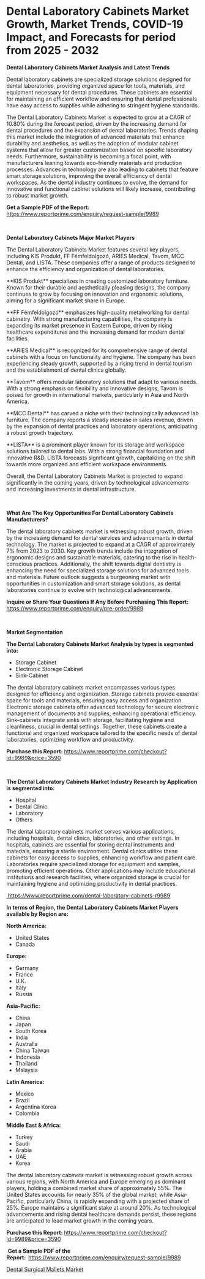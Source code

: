 <p><h1>Dental Laboratory Cabinets Market Growth, Market Trends, COVID-19 Impact, and Forecasts for period from 2025 - 2032</h1></p><p><strong>Dental Laboratory Cabinets Market Analysis and Latest Trends</strong></p>
<p><p>Dental laboratory cabinets are specialized storage solutions designed for dental laboratories, providing organized space for tools, materials, and equipment necessary for dental procedures. These cabinets are essential for maintaining an efficient workflow and ensuring that dental professionals have easy access to supplies while adhering to stringent hygiene standards. </p><p>The Dental Laboratory Cabinets Market is expected to grow at a CAGR of 10.80% during the forecast period, driven by the increasing demand for dental procedures and the expansion of dental laboratories. Trends shaping this market include the integration of advanced materials that enhance durability and aesthetics, as well as the adoption of modular cabinet systems that allow for greater customization based on specific laboratory needs. Furthermore, sustainability is becoming a focal point, with manufacturers leaning towards eco-friendly materials and production processes. Advances in technology are also leading to cabinets that feature smart storage solutions, improving the overall efficiency of dental workspaces. As the dental industry continues to evolve, the demand for innovative and functional cabinet solutions will likely increase, contributing to robust market growth.</p></p>
<p><strong>Get a Sample PDF of the Report:&nbsp;</strong> <a href="https://www.reportprime.com/enquiry/request-sample/9989?utm_campaign=3203&utm_medium=2&utm_source=Github&utm_content=ia&utm_term=20032025&utm_id=dental-laboratory-cabinets">https://www.reportprime.com/enquiry/request-sample/9989</a></p>
<p>&nbsp;</p>
<p><strong>Dental Laboratory Cabinets Major Market Players</strong></p>
<p><p>The Dental Laboratory Cabinets Market features several key players, including KIS Produkt, FF Fémfeldolgozó, ARIES Medical, Tavom, MCC Dental, and LISTA. These companies offer a range of products designed to enhance the efficiency and organization of dental laboratories.</p><p>**KIS Produkt** specializes in creating customized laboratory furniture. Known for their durable and aesthetically pleasing designs, the company continues to grow by focusing on innovation and ergonomic solutions, aiming for a significant market share in Europe.</p><p>**FF Fémfeldolgozó** emphasizes high-quality metalworking for dental cabinetry. With strong manufacturing capabilities, the company is expanding its market presence in Eastern Europe, driven by rising healthcare expenditures and the increasing demand for modern dental facilities.</p><p>**ARIES Medical** is recognized for its comprehensive range of dental cabinets with a focus on functionality and hygiene. The company has been experiencing steady growth, supported by a rising trend in dental tourism and the establishment of dental clinics globally.</p><p>**Tavom** offers modular laboratory solutions that adapt to various needs. With a strong emphasis on flexibility and innovative designs, Tavom is poised for growth in international markets, particularly in Asia and North America.</p><p>**MCC Dental** has carved a niche with their technologically advanced lab furniture. The company reports a steady increase in sales revenue, driven by the expansion of dental practices and laboratory operations, anticipating a robust growth trajectory.</p><p>**LISTA** is a prominent player known for its storage and workspace solutions tailored to dental labs. With a strong financial foundation and innovative R&D, LISTA forecasts significant growth, capitalizing on the shift towards more organized and efficient workspace environments.</p><p>Overall, the Dental Laboratory Cabinets Market is projected to expand significantly in the coming years, driven by technological advancements and increasing investments in dental infrastructure.</p></p>
<p>&nbsp;</p>
<p><strong>What Are The Key Opportunities For Dental Laboratory Cabinets Manufacturers?</strong></p>
<p><p>The dental laboratory cabinets market is witnessing robust growth, driven by the increasing demand for dental services and advancements in dental technology. The market is projected to expand at a CAGR of approximately 7% from 2023 to 2030. Key growth trends include the integration of ergonomic designs and sustainable materials, catering to the rise in health-conscious practices. Additionally, the shift towards digital dentistry is enhancing the need for specialized storage solutions for advanced tools and materials. Future outlook suggests a burgeoning market with opportunities in customization and smart storage solutions, as dental laboratories continue to evolve with technological advancements.</p></p>
<p><strong>Inquire or Share Your Questions If Any Before Purchasing This Report:</strong> <a href="https://www.reportprime.com/enquiry/pre-order/9989?utm_campaign=3203&utm_medium=2&utm_source=Github&utm_content=ia&utm_term=20032025&utm_id=dental-laboratory-cabinets">https://www.reportprime.com/enquiry/pre-order/9989</a></p>
<p>&nbsp;</p>
<p><strong>Market Segmentation</strong></p>
<p><strong>The Dental Laboratory Cabinets Market Analysis by types is segmented into:</strong></p>
<p><ul><li>Storage Cabinet</li><li>Electronic Storage Cabinet</li><li>Sink-Cabinet</li></ul></p>
<p><p>The dental laboratory cabinets market encompasses various types designed for efficiency and organization. Storage cabinets provide essential space for tools and materials, ensuring easy access and organization. Electronic storage cabinets offer advanced technology for secure electronic management of documents and supplies, enhancing operational efficiency. Sink-cabinets integrate sinks with storage, facilitating hygiene and cleanliness, crucial in dental settings. Together, these cabinets create a functional and organized workspace tailored to the specific needs of dental laboratories, optimizing workflow and productivity.</p></p>
<p><strong>Purchase this Report:&nbsp;</strong><a href="https://www.reportprime.com/checkout?id=9989&price=3590&utm_campaign=3203&utm_medium=2&utm_source=Github&utm_content=ia&utm_term=20032025&utm_id=dental-laboratory-cabinets">https://www.reportprime.com/checkout?id=9989&price=3590</a></p>
<p>&nbsp;</p>
<p><strong>The Dental Laboratory Cabinets Market Industry Research by Application is segmented into:</strong></p>
<p><ul><li>Hospital</li><li>Dental Clinic</li><li>Laboratory</li><li>Others</li></ul></p>
<p><p>The dental laboratory cabinets market serves various applications, including hospitals, dental clinics, laboratories, and other settings. In hospitals, cabinets are essential for storing dental instruments and materials, ensuring a sterile environment. Dental clinics utilize these cabinets for easy access to supplies, enhancing workflow and patient care. Laboratories require specialized storage for equipment and samples, promoting efficient operations. Other applications may include educational institutions and research facilities, where organized storage is crucial for maintaining hygiene and optimizing productivity in dental practices.</p></p>
<p><a href="https://www.reportprime.com/dental-laboratory-cabinets-r9989?utm_campaign=3203&utm_medium=2&utm_source=Github&utm_content=ia&utm_term=20032025&utm_id=dental-laboratory-cabinets">&nbsp;https://www.reportprime.com/dental-laboratory-cabinets-r9989</a></p>
<p><strong>In terms of Region, the Dental Laboratory Cabinets Market Players available by Region are:</strong></p>
<p>
    <p> <strong> North America: </strong>
        <ul>
            <li>United States</li>
            <li>Canada</li>
        </ul>
        </p> 
    <p> <strong> Europe: </strong>
        <ul>
            <li>Germany</li>
            <li>France</li>
            <li>U.K.</li>
            <li>Italy</li>
            <li>Russia</li>
        </ul>
        </p> 
    <p> <strong> Asia-Pacific: </strong>
        <ul>
            <li>China</li>
            <li>Japan</li>
            <li>South Korea</li>
            <li>India</li>
            <li>Australia</li>
            <li>China Taiwan</li>
            <li>Indonesia</li>
            <li>Thailand</li>
            <li>Malaysia</li>
        </ul>
        </p> 
    <p> <strong> Latin America: </strong>
        <ul>
            <li>Mexico</li>
            <li>Brazil</li>
            <li>Argentina Korea</li>
            <li>Colombia</li>
        </ul>
        </p> 
    <p> <strong> Middle East & Africa: </strong>
        <ul>
            <li>Turkey</li>
            <li>Saudi</li>
            <li>Arabia</li>
            <li>UAE</li>
            <li>Korea</li>
        </ul>
    </p>
    </p>
<p><p>The dental laboratory cabinets market is witnessing robust growth across various regions, with North America and Europe emerging as dominant players, holding a combined market share of approximately 55%. The United States accounts for nearly 35% of the global market, while Asia-Pacific, particularly China, is rapidly expanding with a projected share of 25%. Europe maintains a significant stake at around 20%. As technological advancements and rising dental healthcare demands persist, these regions are anticipated to lead market growth in the coming years.</p></p>
<p><strong>Purchase this Report: </strong><a href="https://www.reportprime.com/checkout?id=9989&price=3590&utm_campaign=3203&utm_medium=2&utm_source=Github&utm_content=ia&utm_term=20032025&utm_id=dental-laboratory-cabinets">https://www.reportprime.com/checkout?id=9989&price=3590</a></p>
<p>&nbsp;<strong>Get a Sample PDF of the Report:&nbsp;&nbsp;</strong><a href="https://www.reportprime.com/enquiry/request-sample/9989?utm_campaign=3203&utm_medium=2&utm_source=Github&utm_content=ia&utm_term=20032025&utm_id=dental-laboratory-cabinets">https://www.reportprime.com/enquiry/request-sample/9989</a></p>
<p><strong></strong></p>
<p><p><a href="https://github.com/djarixneoza/Market-Research-Report-List-1/blob/main/dental-surgical-mallets-market.md?utm_campaign=3203&utm_medium=2&utm_source=Github&utm_content=ia&utm_term=20032025&utm_id=dental-laboratory-cabinets">Dental Surgical Mallets Market</a></p></p>
